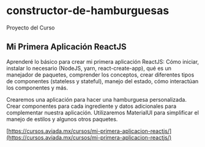 # constructor-de-hamburguesas

Proyecto del Curso

## Mi Primera Aplicación ReactJS
Aprenderé lo básico para crear mi primera aplicación ReactJS: Cómo iniciar, instalar lo necesario (NodeJS, yarn, react-create-app), qué es un manejador de paquetes, comprender los conceptos, crear diferentes tipos de componentes (stateless y stateful), manejo del estado, cómo interactúan los componentes y más.

Crearemos una aplicación para hacer una hamburguesa personalizada. Crear componentes para cada ingrediente y datos adicionales para complementar nuestra aplicación. Utilizaremos MaterialUI para simplificar el manejo de estilos y algunos otros paquetes.


[https://cursos.aviada.mx/cursos/mi-primera-aplicacion-reactjs/](https://cursos.aviada.mx/cursos/mi-primera-aplicacion-reactjs/)

